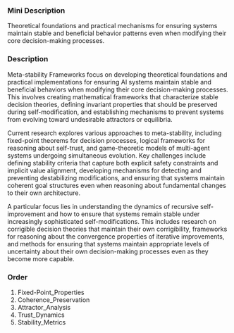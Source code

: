 ### Mini Description

Theoretical foundations and practical mechanisms for ensuring systems maintain stable and beneficial behavior patterns even when modifying their core decision-making processes.

### Description

Meta-stability Frameworks focus on developing theoretical foundations and practical implementations for ensuring AI systems maintain stable and beneficial behaviors when modifying their core decision-making processes. This involves creating mathematical frameworks that characterize stable decision theories, defining invariant properties that should be preserved during self-modification, and establishing mechanisms to prevent systems from evolving toward undesirable attractors or equilibria.

Current research explores various approaches to meta-stability, including fixed-point theorems for decision processes, logical frameworks for reasoning about self-trust, and game-theoretic models of multi-agent systems undergoing simultaneous evolution. Key challenges include defining stability criteria that capture both explicit safety constraints and implicit value alignment, developing mechanisms for detecting and preventing destabilizing modifications, and ensuring that systems maintain coherent goal structures even when reasoning about fundamental changes to their own architecture.

A particular focus lies in understanding the dynamics of recursive self-improvement and how to ensure that systems remain stable under increasingly sophisticated self-modifications. This includes research on corrigible decision theories that maintain their own corrigibility, frameworks for reasoning about the convergence properties of iterative improvements, and methods for ensuring that systems maintain appropriate levels of uncertainty about their own decision-making processes even as they become more capable.

### Order

1. Fixed-Point_Properties
2. Coherence_Preservation
3. Attractor_Analysis
4. Trust_Dynamics
5. Stability_Metrics
